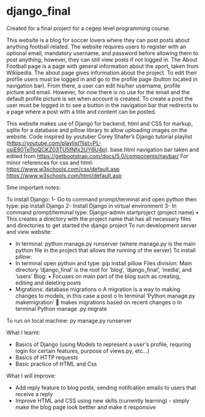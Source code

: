# django_final

Created for a final project for a cegep level programming course. 

This website is a blog for soccer lovers where they can post posts about anything football related. The website requires users to register with an optional email, mandatory username, and password before allowing them to post anything; however, they can still view posts if not logged in. The About Football page is a page with general information about the sport, taken from Wikipedia. The about page gives information about the project. To edit their profile users must be logged in and go to the profile page (button located in navigation bar). From there, a user can edit his/her username, profile picture and email. However, for now there is no use for the email and the default profile picture is set when account is created. To create a post the user must be logged in to see a button in the navigation bar that redirects to a page where a post with a title and content can be posted.

This website makes use of Django for backend, html and CSS for markup, sqlite for a database and pillow library to allow uploading images on the website. Code inspired by youtuber Corey Shafer’s Django tutorial playlist (https://youtube.com/playlist?list=PL-osiE80TeTtoQCKZ03TU5fNfx2UY6U4p). 
base.html navigation bar taken and edited from https://getbootstrap.com/docs/5.0/components/navbar/
For minor references for css and html:
https://www.w3schools.com/css/default.asp
https://www.w3schools.com/html/default.asp

Sme important notes:

To install Django:
1-	Go to command prompt/terminal and open python then type: pip install Django
2-	Install Django in virtual environment 
3-	In command prompt/terminal type: Django-admin startproject (project name)
•	This creates a directory with the project name that has all necessary files and directories to get started the django project
To run development server and view website:
-	In terminal: python manage.py runserver (where manage.py is the main python file in the project that allows the running of the server)
To install pillow:
-	In terminal open python and type: pip install pillow
Files division:
Main directory ‘django_final’ is the root for ‘blog’, ‘django_final’, ‘media’, and ‘users’
Blog:
•	Focuses on main part of the blog such as creating, editing and deleting posts
-	Migrations: database migrations 
o	A migration is a way to making changes to models, in this case a post
o	In terminal ‘Python manage.py makemigration’  makes migrations based on recent changes
o	In terminal Python manage .py migrate 

To run on local machine: py manage.py runserver

What I learnt:

- Basics of Django (using Models to represent a user's profile, requring login for certain features, purpose of views.py, etc...)
- Basics of HTTP requests
- Basic practice of HTML and Css

What I will improve:

- Add reply feature to blog posts, sending notifcation emails to users that receive a reply 
- Improve HTML and CSS using new skills (currently learning) - simply make the blog page look bettter and make it responsive



